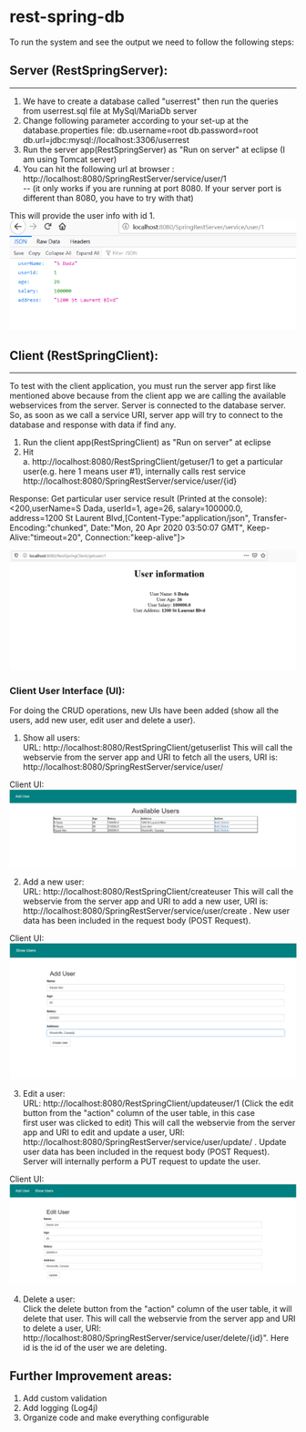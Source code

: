 # rest-spring-db
To run the system and see the output we need to follow the following steps:

## Server (RestSpringServer):
-----------------------------
1. We have to create a database called "userrest" then run the queries from userrest.sql file at MySql/MariaDb server
2. Change following parameter according to your set-up at the database.properties file:
   db.username=root
   db.password=root
   db.url=jdbc:mysql://localhost:3306/userrest
2. Run the server app(RestSpringServer) as "Run on server" at eclipse (I am using Tomcat server)
3. You can hit the following url at browser :
http://localhost:8080/SpringRestServer/service/user/1   
-- (it only works if you are running at port 8080. If your server port is different than 8080, you have to try with that)

This will provide the user info with id 1.
![](Images/SingleUser.PNG)

## Client (RestSpringClient):
-----------------------------
To test with the client application, you must run the server app first like mentioned above because from the client app we are calling the available webservices from the server. Server is connected to the database server. So, as soon as we call a service URI, server app will try to connect to the database and response with data if find any.

1. Run the client app(RestSpringClient)  as "Run on server" at eclipse
2. Hit
<br>a. http://localhost:8080/RestSpringClient/getuser/1 to get a particular user(e.g. here 1 means user #1), internally calls rest service  http://localhost:8080/SpringRestServer/service/user/{id}

Response: 
Get particular user service result (Printed at the console): 
<200,userName=S Dada, userId=1, age=26, salary=100000.0, address=1200 St Laurent Blvd,[Content-Type:"application/json", Transfer-Encoding:"chunked", Date:"Mon, 20 Apr 2020 03:50:07 GMT", Keep-Alive:"timeout=20", Connection:"keep-alive"]>

![](Images/User1Client.PNG)

### Client User Interface (UI):
For doing the CRUD operations, new UIs have been added (show all the users, add new user, edit user and delete a user).

1. Show all users:<br>
   URL: http://localhost:8080/RestSpringClient/getuserlist
This will call the webservie from the server app and URI to fetch all the users,
URI is: http://localhost:8080/SpringRestServer/service/user/

Client UI: 
![](Images/ShowUser.PNG)

2. Add a new user:<br> 
   URL: http://localhost:8080/RestSpringClient/createuser
This will call the webservie from the server app and URI to add a new user,
URI is: http://localhost:8080/SpringRestServer/service/user/create . New user data has been included in the request body (POST Request).

Client UI: 
![](Images/AddUser.PNG)

3. Edit a user:<br>
   URL: http://localhost:8080/RestSpringClient/updateuser/1 (Click the edit button from the "action" column of the user table, in this case   
   first user was clicked to edit)
This will call the webservie from the server app and URI to edit and update a user,
URI: http://localhost:8080/SpringRestServer/service/user/update/ . Update user data has been included in the request body (POST Request).
Server will internally perform a PUT request to update the user.

Client UI:
![](Images/EditUser.PNG)

4. Delete a user:<br>
Click the delete button from the "action" column of the user table, it will delete that user.
This will call the webservie from the server app and URI to delete a user,
URI: http://localhost:8080/SpringRestServer/service/user/delete/{id}". Here id is the id of the user we are deleting.


## Further Improvement areas:
1. Add custom validation
2. Add logging (Log4j)
3. Organize code and make everything configurable 




